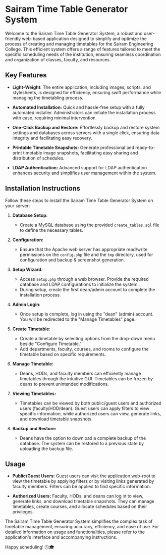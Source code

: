 # Sairam Time Table Generator System

Welcome to the Sairam Time Table Generator System, a robust and user-friendly web-based application designed to simplify and optimize the process of creating and managing timetables for the Sairam Engineering College. This efficient system offers a range of features tailored to meet the specific scheduling needs of the institution, ensuring seamless coordination and organization of classes, faculty, and resources.

## Key Features

- **Light-Weight:** The entire application, including images, scripts, and stylesheets, is designed for efficiency, ensuring swift performance while managing the timetabling process.

- **Automated Installation:** Quick and hassle-free setup with a fully automated installer. Administrators can initiate the installation process with ease, requiring minimal intervention.

- **One-Click Backup and Restore:** Effortlessly backup and restore system settings and databases across servers with a single click, ensuring data integrity and facilitating easy recovery.

- **Printable Timetable Snapshots:** Generate professional and ready-to-print timetable image snapshots, facilitating easy sharing and distribution of schedules.

- **LDAP Authentication:** Advanced support for LDAP authentication enhances security and simplifies user management within the system.

## Installation Instructions

Follow these steps to install the Sairam Time Table Generator System on your server:

1. **Database Setup:**
   - Create a MySQL database using the provided `create_tables.sql` file to define the necessary tables.

2. **Configuration:**
   - Ensure that the Apache web server has appropriate read/write permissions on the `config.php` file and the `tmp` directory, used for configuration and backup & screenshot generation.

3. **Setup Wizard:**
   - Access `setup.php` through a web browser. Provide the required database and LDAP configurations to initialize the system.
   - During setup, create the first dean/admin account to complete the installation process.

4. **Admin Login:**
   - Once setup is complete, log in using the "dean" (admin) account. You will be redirected to the "Manage Timetables" page.

5. **Create Timetable:**
   - Create a timetable by selecting options from the drop-down menu beside "Configure Timetable."
   - Add departments, faculty, courses, and rooms to configure the timetable based on specific requirements.

6. **Manage Timetable:**
   - Deans, HODs, and faculty members can efficiently manage timetables through the intuitive GUI. Timetables can be frozen by deans to prevent unintended modifications.

7. **Viewing Timetables:**
   - Timetables can be viewed by both public/guest users and authorized users (faculty/HOD/dean). Guest users can apply filters to view specific information, while authorized users can view, generate links, and download timetable snapshots.

8. **Backup and Restore:**
   - Deans have the option to download a complete backup of the database. The system can be restored to a previous state by uploading the backup file.

## Usage

- **Public/Guest Users:** Guest users can visit the application web-root to view the timetable by applying filters or by visiting links generated by faculty members. Filters can be applied to find specific information.

- **Authorized Users:** Faculty, HODs, and deans can log in to view, generate links, and download timetable snapshots. They can manage timetables, create courses, and allocate schedules based on their privileges.

The Sairam Time Table Generator System simplifies the complex task of timetable management, ensuring accuracy, efficiency, and ease of use. For detailed information on usage and functionalities, please refer to the application's interface and accompanying instructions.

Happy scheduling! 🕒🎓
